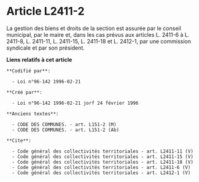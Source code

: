 # Article L2411-2

La gestion des biens et droits de la section est assurée par le conseil municipal, par le maire et, dans les cas prévus aux
articles L. 2411-6 à L. 2411-8, L. 2411-11, L. 2411-15, L. 2411-18 et L. 2412-1, par une commission syndicale et par son
président.

**Liens relatifs à cet article**

	**Codifié par**:

	  - Loi n°96-142 1996-02-21

	**Créé par**:

	  - Loi n°96-142 1996-02-21 jorf 24 février 1996

	**Anciens textes**:

	  - CODE DES COMMUNES. - art. L151-2 (M)
	  - CODE DES COMMUNES. - art. L151-2 (Ab)

	**Cite**:

	  - Code général des collectivités territoriales - art. L2411-11 (V)
	  - Code général des collectivités territoriales - art. L2411-15 (V)
	  - Code général des collectivités territoriales - art. L2411-18 (V)
	  - Code général des collectivités territoriales - art. L2411-6 (V)
	  - Code général des collectivités territoriales - art. L2412-1 (V)
